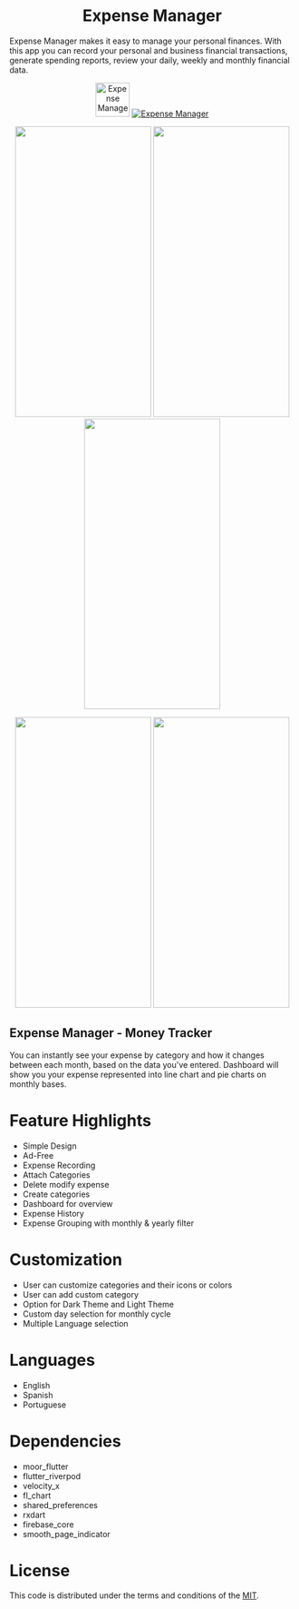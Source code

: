 <h1 align="center">
Expense Manager
</h1>

Expense Manager makes it easy to manage your personal finances. With this app you can record your personal and business financial transactions, generate spending reports, review your daily, weekly and monthly financial data.

<p align="center">
  <a href="https://apps.apple.com/us/app/expense-manager-money-saver/id1556849821"><img src="https://developer.apple.com/app-store/marketing/guidelines/images/badge-example-preferred.png" height="60" alt="Expense Manager" title="Expense Manager"/></a>
    <a href="https://play.google.com/store/apps/details?id=com.nividata.expense_manager"><img src="https://developer.android.com/images/brand/en_app_rgb_wo_60.png" alt="Expense Manager" title="Expense Manager"/></a>
</p>

<p align="center">
<img src="https://github.com/jaysavsani07/expense-manager/blob/development/images/onboarding.gif" height="512" width="240">
<img src="https://github.com/jaysavsani07/expense-manager/blob/development/images/page_1.png" height="512" width="240">
<img src="https://github.com/jaysavsani07/expense-manager/blob/development/images/page_2.png" height="512" width="240">
</p>

<p align="center">
<img src="https://github.com/jaysavsani07/expense-manager/blob/development/images/page_3.png" height="512" width="240">
<img src="https://github.com/jaysavsani07/expense-manager/blob/development/images/page_4.png" height="512" width="240">
</p>

## Expense Manager - Money Tracker

You can instantly see your expense by category and how it changes between each month, based on the data you've entered. Dashboard will show you your expense represented into line chart and pie charts on monthly bases.

# Feature Highlights
- Simple Design
- Ad-Free
- Expense Recording
- Attach Categories
- Delete modify expense
- Create categories
- Dashboard for overview
- Expense History
- Expense Grouping with monthly & yearly filter

# Customization
-  User can customize categories and their icons or colors
-  User can add custom category
- Option for Dark Theme and Light Theme
- Custom day selection for monthly cycle
- Multiple Language selection

# Languages
- English
- Spanish
- Portuguese

# Dependencies
- moor_flutter
- flutter_riverpod
- velocity_x
- fl_chart
- shared_preferences
- rxdart
- firebase_core
- smooth_page_indicator


# License
This code is distributed under the terms and conditions of the [MIT](LICENSE).
